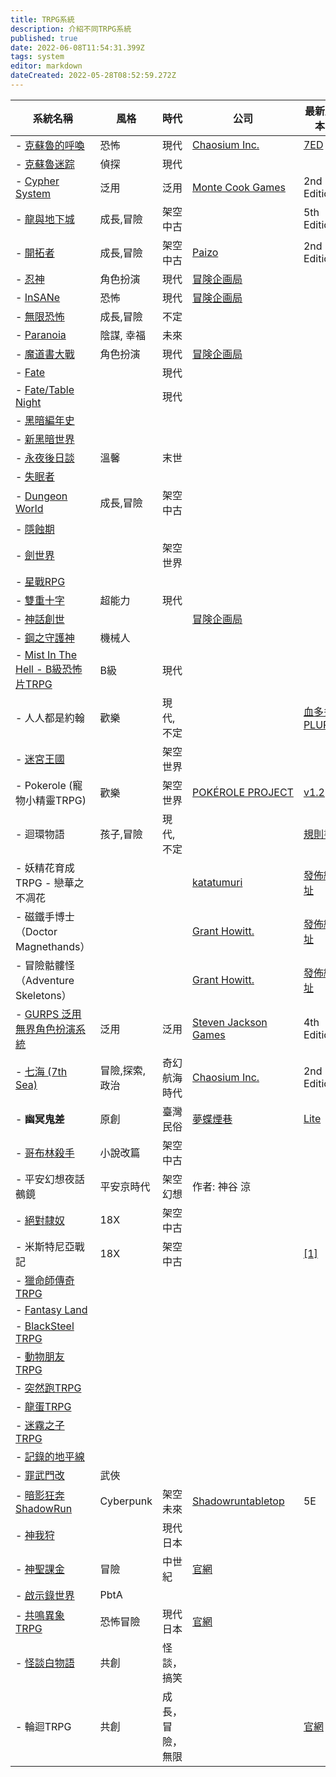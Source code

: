 ```yaml
---
title: TRPG系統
description: 介紹不同TRPG系統
published: true
date: 2022-06-08T11:54:31.399Z
tags: system
editor: markdown
dateCreated: 2022-05-28T08:52:59.272Z
---
```


| 系統名稱 | 風格  | 時代  | 公司  | 最新版本 |
| --- | --- | --- | --- | --- |
| -   [克蘇魯的呼喚](/TRPG/Systems/CoC) | 恐怖  | 現代  | [Chaosium Inc.](https://www.chaosium.com/call-of-cthulhu-rpg/) | [7ED](https://www.chaosium.com/7th-edition-rules/) |
| -   [克蘇魯迷踪](/TRPG/Systems/%E5%85%8B%E8%98%87%E9%AD%AF%E8%BF%B7%E8%B8%AA) | 偵探  | 現代  |     |     |
| -   [Cypher System](https://www.montecookgames.com/store/product-line/cypher-system/) | 泛用  | 泛用  | [Monte Cook Games](https://montecookgames.com/) | 2nd Edition |
| -   [龍與地下城](/TRPG/Systems/DND) | 成長,冒險 | 架空中古 |     | 5th Edition |
| -   [開拓者](/TRPG/Systems/PathFinderRPG) | 成長,冒險 | 架空中古 | [Paizo](http://paizo.com/pathfinderRPG) | 2nd Edition |
| -   [忍神](/TRPG/Systems/shinobigami) | 角色扮演 | 現代  | [冒険企画局](http://www.bouken.jp/pd/sg/) |     |
| -   [InSANe](/TRPG/Systems/InSANe) | 恐怖  | 現代  | [冒険企画局](http://www.bouken.jp/pd/san/) |     |
| -   [無限恐怖](/TRPG/Systems/InfHorror) | 成長,冒險 | 不定  |     |     |
| -   [Paranoia](/TRPG/Systems/Paranoia) | 陰謀, 幸福 | 未來  |     |     |
| -   [魔道書大戰](/TRPG/Systems/Magicalogia) | 角色扮演 | 現代  | [冒険企画局](http://www.bouken.jp/pd/mg/) |     |
| -   [Fate](/TRPG/Systems/Fate) |     | 現代  |     |     |
| -   [Fate/Table Night](/TRPG/Systems/Fate/Table_Night) |     | 現代  |     |     |
| -   [黑暗編年史](/TRPG/Systems/ChronicleofDarkness) |     |     |     |     |
| -   [新黑暗世界](/TRPG/Systems/WorldofDarkness) |     |     |     |     |
| -   [永夜後日談](/TRPG/Systems/Nechronica) | 溫馨  | 末世  |     |     |
| -   [失眠者](/TRPG/Systems/DontRestYourHead) |     |     |     |     |
| -   [Dungeon World](/TRPG/Systems/Dungeon_World) | 成長,冒險 | 架空中古 |     |     |
| -   [隱蝕期](/TRPG/Systems/EclipsePhase) |     |     |     |     |
| -   [劍世界](/TRPG/Systems/SwordWorld) |     | 架空世界 |     |     |
| -   [星戰RPG](/TRPG/Systems/StarWar) |     |     |     |     |
| -   [雙重十字](/TRPG/Systems/DoubleCross) | 超能力 | 現代  |     |     |
| -   [神話創世](/TRPG/Systems/MythofCreation) |     |     | [冒険企画局](https://fujimi-trpg-online.jp/game/amadeus.html) |     |
| -   [鋼之守護神](/TRPG/Systems/MetallicGuardianRPG) | 機械人 |     |     |     |
| -   [Mist In The Hell - B級恐怖片TRPG](/TRPG/Systems/Mist_In_The_Hell) | B級  | 現代  |     |     |
| -   人人都是約翰 | 歡樂  | 現代,不定 |     | [血多多PLURK](https://www.plurk.com/p/misr7m) |
| -   [迷宮王國](/TRPG/Systems/MakeYouKingdom) |     | 架空世界 |     |     |
| -   Pokerole (寵物小精靈TRPG) | 歡樂  | 架空世界 | [POKÉROLE PROJECT](http://pokeroleproject.wixsite.com/pokerole) | [v1.2](http://pokeroleproject.wixsite.com/pokerole/resources) |
| -   迴環物語 | 孩子,冒險 | 現代,不定 |     | [規則書](http://www.goddessfantasy.net/bbs/index.php?topic=103482.0) |
| -   妖精花育成TRPG - 戀華之不凋花 |     |     | [katatumuri](https://booth.pm/ja/items/1329062) | [發佈網址](https://www.plurk.com/p/nao1os) |
| -   磁鐵手博士（Doctor Magnethands） |     |     | [Grant Howitt.](http://lookrobot.co.uk/games/) | [發佈網址](https://drive.google.com/file/d/1AiIFz594ZRMYD1kyZhUpdx6Uhst_du8P/view) |
| -   冒險骷髏怪（Adventure Skeletons） |     |     | [Grant Howitt.](http://lookrobot.co.uk/games/) | [發佈網址](https://drive.google.com/file/d/1QpiXHZ3OG9z_tdx8YXyRQjsTh-bty-94/view) |
| -   [GURPS 泛用無界角色扮演系統](/TRPG/Systems/GURPS) | 泛用  | 泛用  | [Steven Jackson Games](http://www.sjgames.com/gurps/) | 4th Edition |
| -   [七海 (7th Sea)](https://www.chaosium.com/7th-sea/) | 冒險,探索,政治 | 奇幻航海時代 | [Chaosium Inc.](https://www.chaosium.com/7th-sea/) | 2nd Edition |
| -   **幽冥鬼差** | 原創  | 臺灣民俗 | [夢蝶煙巷](https://www.plurk.com/Trexcc) | [Lite](https://sites.google.com/view/yumingkueichai/%E5%AD%90%E7%B3%BB%E7%B5%B1-%E8%B2%93%E8%B2%93%E9%AC%BC%E5%B7%AE-1page-tprg?authuser=0) |
| -   [哥布林殺手](/TRPG/Systems/GoblinSlayer) | 小說改篇 | 架空中古 |     |     |
| -   平安幻想夜話 鵺鏡 | 平安京時代 | 架空幻想 | 作者: 神谷 涼 |     |
| -   [絕對隸奴](https://sites.google.com/site/zettaireidotw/) | 18X | 架空中古 |     |     |
| -   米斯特尼亞戰記 | 18X | 架空中古 |     | [\[1\]](https://w.atwiki.jp/billyk9/) |
| -   [獵命師傳奇TRPG](https://sites.google.com/site/liemingtrpg/) |     |     |     |     |
| -   [Fantasy Land](https://sites.google.com/site/trpgfiveelements/) |     |     |     |     |
| -   [BlackSteel TRPG](https://sites.google.com/site/mytrpg/home) |     |     |     |     |
| -   [動物朋友TRPG](https://sites.google.com/site/kemonofriendstrpg/) |     |     |     |     |
| -   [突然跑TRPG](https://sites.google.com/site/turanpaotrpgguize/tu-ran-paotrpg-ji-ben-gui-ze/jian-jie) |     |     |     |     |
| -   [龍蛋TRPG](https://sites.google.com/site/longdantrpg0/) |     |     |     |     |
| -   [迷霧之子TRPG](https://sites.google.com/site/mistborntrpg/home/gui-ze-tao-lun) |     |     |     |     |
| -   [記錄的地平線](https://sites.google.com/site/mysteryteamhk/home/log-horizon-trpg) |     |     |     |     |
| -   [罪武門改](https://sites.google.com/site/zuiwumengai/) | 武俠  |     |     |     |
| -   [暗影狂奔ShadowRun](/TRPG/Systems/%E6%9A%97%E5%BD%B1%E7%8B%82%E5%A5%94ShadowRun) | Cyberpunk | 架空未來 | [Shadowruntabletop](https://www.shadowruntabletop.com/) | 5E  |
| -   [神我狩](/TRPG/Systems/GodHunter) |     | 現代日本 |     |     |
| -   [神聖課金](/TRPG/Systems/DivineCharger) | 冒險  | 中世紀 | [官網](https://newgame-plus.jp/projects/%E7%A5%9E%E8%81%96%E8%AA%B2%E9%87%91%EF%BD%92%EF%BD%90%EF%BD%87%E3%83%87%E3%82%A3%E3%83%B4%E3%82%A1%E3%82%A4%E3%83%B3%E3%83%81%E3%83%A3%E3%83%BC%E3%82%B8%E3%83%A3%E3%83%BC) |     |
| -   [啟示錄世界](https://sites.google.com/site/twdwtrpg/) | PbtA |     |     |     |
| -   [共鳴異象TRPG](https://hackmd.io/@yuuhinokanata/emoklore-rulebook/https%3A%2F%2Fhackmd.io%2F%40yuuhinokanata%2Femoklore-rulebook) | 恐怖冒險 | 現代日本 | [官網](https://emoklore.dicetous.com/) |     |
| -   [怪談白物語](/TRPG/Systems/Phantom99Story) | 共創  | 怪談，搞笑 |     |     |
| -   輪迴TRPG | 共創  | 成長，冒險，無限 |     | [官網](http://139.155.239.169:9001/index.php?path=/upload/G@%E8%A7%84%E5%88%99%E7%B1%BB&type=name&sort=asc) |